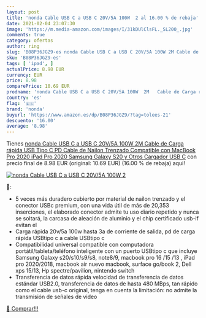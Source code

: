```yaml
---
layout: post
title: 'nonda Cable USB C a USB C 20V/5A 100W  2 al 16.00 % de rebaja'
date: 2021-02-04 23:07:30
image: 'https://m.media-amazon.com/images/I/31kDUlClsFL._SL200_.jpg'
comments: true
category: ofertas
author: ring
slug: 'B08P36JGZ9-es nonda Cable USB C a USB C 20V/5A 100W 2M Cable de Carga...'
sku: 'B08P36JGZ9-es'
tags: [ 'ipad', ]
actualPrice: 8.98 EUR
currency: EUR
price: 8.98
comparePrice: 10.69 EUR
prodname: 'nonda Cable USB C a USB C 20V/5A 100W  2M   Cable de Carga rápida USB Tipo C PD  Cable de Nailon Trenzado Compatible con MacBook Pro 2020 iPad Pro 2020 Samsung Galaxy S20 y Otros Cargador USB C'
country: 'es'
flag: '🇪🇸'
brand: 'nonda'
buyurl: 'https://www.amazon.es/dp/B08P36JGZ9/?tag=tolees-21'
descuento: '16.00'
average: '8.98'
---
```


Tienes [nonda Cable USB C a USB C 20V/5A 100W  2M   Cable de Carga rápida USB Tipo C PD  Cable de Nailon Trenzado Compatible con MacBook Pro 2020 iPad Pro 2020 Samsung Galaxy S20 y Otros Cargador USB C](https://www.amazon.es/dp/B08P36JGZ9/?tag=tolees-21) con precio final de  8.98 EUR (original: 10.69 EUR) (16.00 %  de rebaja) aqui!

[![nonda Cable USB C a USB C 20V/5A 100W  2](https://m.media-amazon.com/images/I/31kDUlClsFL._SL200_.jpg)](https://www.amazon.es/dp/B08P36JGZ9/?tag=tolees-21)

🔎:

- 5 veces más duradero cubierto por material de nailon trenzado y el conector USBc premium, con una vida útil de más de 20,353 inserciones, el elaborado conector admite tu uso diario repetido y nunca se soltará, la carcasa de aleación de aluminio y el chip certificado usb-if evitan el
- Carga rápida 20v/5a 100w hasta 3a de corriente de salida, pd de carga rápida USBtipo c a cable USBtipo c
- Compatibilidad universal compatible con computadora portátil/tableta/teléfono inteligente con un puerto USBtipo c que incluye Samsung Galaxy s20/s10/s9/s8, note8/9, macbook pro 16 /15 /13 , iPad pro 2020/2018, macbook air nuevo macbook, surface go/book 2, Dell xps 15/13, Hp spectre/pavilion, nintendo switch
- Transferencia de datos rápida velocidad de transferencia de datos estándar USB2.0, transferencia de datos de hasta 480 MBps, tan rápido como el cable usb-c original, tenga en cuenta la limitación: no admite la transmisión de señales de video

[🛒 Comprar!!!](https://www.amazon.es/dp/B08P36JGZ9/?tag=tolees-21)
